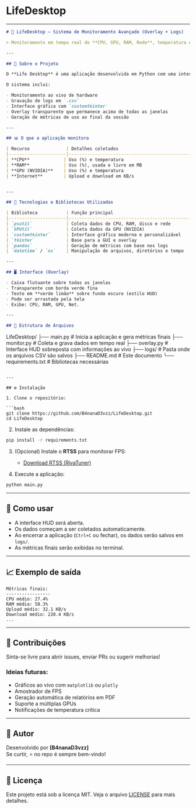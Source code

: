 # LifeDesktop

---

```markdown
# 🎯 LifeDesktop — Sistema de Monitoramento Avançado (Overlay + Logs)

> Monitoramento em tempo real de **CPU, GPU, RAM, Rede**, temperatura e muito mais — com overlay transparente, logging em CSV e análise de métricas.

---

## 🧩 Sobre o Projeto

O **Life Desktop** é uma aplicação desenvolvida em Python com uma interface leve e sobreposta (`overlay`) que coleta dados em tempo real do sistema e jogos. Ideal para análise de desempenho, amostragem técnica, testes de stress ou uso pessoal.

O sistema inclui:

- Monitoramento ao vivo de hardware
- Gravação de logs em `.csv`
- Interface gráfica com `customtkinter`
- Overlay transparente que permanece acima de todas as janelas
- Geração de métricas de uso ao final da sessão

---

## 📊 O que a aplicação monitora

| Recurso              | Detalhes coletados                                       |
|----------------------|-----------------------------------------------------------|
| **CPU**             | Uso (%) e temperatura                                     |
| **RAM**             | Uso (%), usada e livre em MB                              |
| **GPU (NVIDIA)**    | Uso (%) e temperatura                                     |
| **Internet**        | Upload e download em KB/s                                 |


---

## 🧰 Tecnologias e Bibliotecas Utilizadas

| Biblioteca           | Função principal                                  |
|----------------------|---------------------------------------------------|
| `psutil`             | Coleta dados de CPU, RAM, disco e rede            |
| `GPUtil`             | Coleta dados da GPU (NVIDIA)                      |
| `customtkinter`      | Interface gráfica moderna e personalizável        |
| `tkinter`            | Base para a GUI e overlay                         |
| `pandas`             | Geração de métricas com base nos logs             |
| `datetime` / `os`    | Manipulação de arquivos, diretórios e tempo       |

---

## 🖥️ Interface (Overlay)

- Caixa flutuante sobre todas as janelas
- Transparente com borda verde fina
- Texto em **verde limão** sobre fundo escuro (estilo HUD)
- Pode ser arrastada pela tela
- Exibe: CPU, RAM, GPU, Net.

---

## 📁 Estrutura de Arquivos

```
LifeDesktop/
├── main.py               # Inicia a aplicação e gera métricas finais
├── monitor.py            # Coleta e grava dados em tempo real
├── overlay.py            # Interface HUD sobreposta com informações ao vivo
├── logs/                 # Pasta onde os arquivos CSV são salvos
├── README.md             # Este documento
└── requirements.txt      # Bibliotecas necessárias
```

---

## ⚙️ Instalação

1. Clone o repositório:

```bash
git clone https://github.com/B4nanaD3vzz/LifeDesktop.git
cd LifeDesktop
```

2. Instale as dependências:

```bash
pip install -r requirements.txt
```

3. (Opcional) Instale o **RTSS** para monitorar FPS:
   - [Download RTSS (RivaTuner)](https://www.guru3d.com/files-details/rtss-rivatuner-statistics-server-download.html)

4. Execute a aplicação:

```bash
python main.py
```

---

## 📝 Como usar

- A interface HUD será aberta.
- Os dados começam a ser coletados automaticamente.
- Ao encerrar a aplicação (`Ctrl+C` ou fechar), os dados serão salvos em `logs/`.
- As métricas finais serão exibidas no terminal.

---

## 📈 Exemplo de saída

```
Métricas finais:
-----------------
CPU médio: 27.4%
RAM média: 58.3%
Upload médio: 32.1 KB/s
Download médio: 220.4 KB/s
...
```

---


## 🤝 Contribuições

Sinta-se livre para abrir issues, enviar PRs ou sugerir melhorias!

### Ideias futuras:
- Gráficos ao vivo com `matplotlib` ou `plotly`
- Amostrador de FPS
- Geração automática de relatórios em PDF
- Suporte a múltiplas GPUs
- Notificações de temperatura crítica

---

## 🧠 Autor

Desenvolvido por **[B4nanaD3vzz]**  
Se curtir, ⭐ no repo é sempre bem-vindo!

---

## 📄 Licença

Este projeto está sob a licença MIT. Veja o arquivo [LICENSE](LICENSE) para mais detalhes.
```
